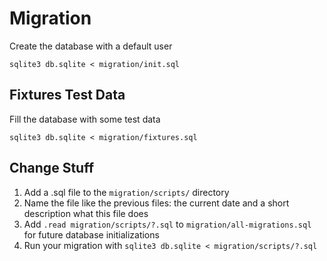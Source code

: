 # Migration

Create the database with a default user

```
sqlite3 db.sqlite < migration/init.sql
```

## Fixtures Test Data

Fill the database with some test data

```
sqlite3 db.sqlite < migration/fixtures.sql
```

## Change Stuff

1. Add a .sql file to the `migration/scripts/` directory
2. Name the file like the previous files: the current date and a short description what this file does
3. Add `.read migration/scripts/?.sql` to `migration/all-migrations.sql` for future database initializations
4. Run your migration with `sqlite3 db.sqlite < migration/scripts/?.sql`

